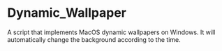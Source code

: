 # Dynamic_Wallpaper
A script that implements MacOS dynamic wallpapers on Windows. It will automatically change the background according to the time.
